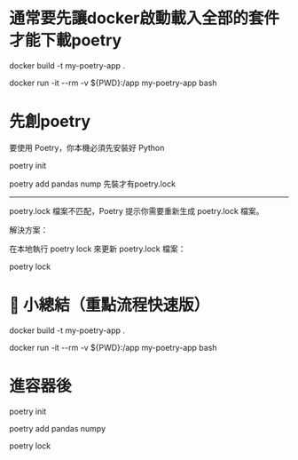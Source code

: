 # 通常要先讓docker啟動載入全部的套件才能下載poetry

docker build -t my-poetry-app .

docker run -it --rm -v ${PWD}:/app my-poetry-app bash

# 先創poetry

要使用 Poetry，你本機必須先安裝好 Python

poetry init

poetry add pandas nump 先裝才有poetry.lock

----------------------------------------------------------------------------------------------

poetry.lock 檔案不匹配，Poetry 提示你需要重新生成 poetry.lock 檔案。

解決方案：

在本地執行 poetry lock 來更新 poetry.lock 檔案：

poetry lock

# 🎯 小總結（重點流程快速版）

docker build -t my-poetry-app .

docker run -it --rm -v ${PWD}:/app my-poetry-app bash

# 進容器後

poetry init

poetry add pandas numpy

poetry lock
